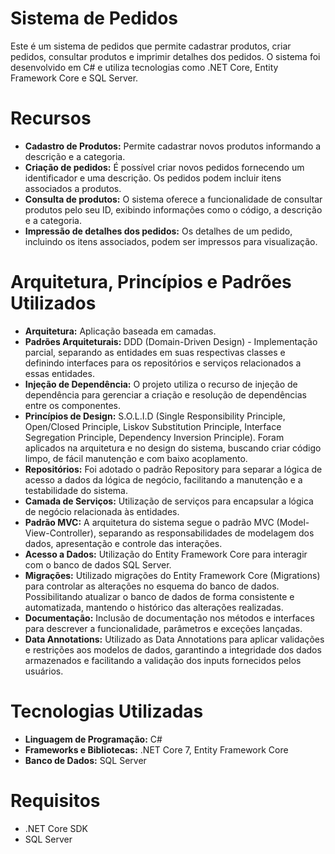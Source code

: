 # Sistema de Pedidos
Este é um sistema de pedidos que permite cadastrar produtos, criar pedidos, consultar produtos e imprimir detalhes dos pedidos. O sistema foi desenvolvido em C# e utiliza tecnologias como .NET Core, Entity Framework Core e SQL Server.

# Recursos

- **Cadastro de Produtos:** Permite cadastrar novos produtos informando a descrição e a categoria.
- **Criação de pedidos:** É possível criar novos pedidos fornecendo um identificador e uma descrição. Os pedidos podem incluir itens associados a produtos.
- **Consulta de produtos:** O sistema oferece a funcionalidade de consultar produtos pelo seu ID, exibindo informações como o código, a descrição e a categoria.
- **Impressão de detalhes dos pedidos:** Os detalhes de um pedido, incluindo os itens associados, podem ser impressos para visualização.

# Arquitetura, Princípios e Padrões Utilizados
- **Arquitetura:** Aplicação baseada em camadas.
- **Padrões Arquiteturais:** DDD (Domain-Driven Design) - Implementação parcial, separando as entidades em suas respectivas classes e definindo interfaces para os repositórios e serviços relacionados a essas entidades.
- **Injeção de Dependência:** O projeto utiliza o recurso de injeção de dependência para gerenciar a criação e resolução de dependências entre os componentes.
- **Princípios de Design:** S.O.L.I.D (Single Responsibility Principle, Open/Closed Principle, Liskov Substitution Principle, Interface Segregation Principle, Dependency Inversion Principle). Foram aplicados na arquitetura e no design do sistema, buscando criar código limpo, de fácil manutenção e com baixo acoplamento.
- **Repositórios:** Foi adotado o padrão Repository para separar a lógica de acesso a dados da lógica de negócio, facilitando a manutenção e a testabilidade do sistema.
- **Camada de Serviços:** Utilização de serviços para encapsular a lógica de negócio relacionada às entidades.
- **Padrão MVC:** A arquitetura do sistema segue o padrão MVC (Model-View-Controller), separando as responsabilidades de modelagem dos dados, apresentação e controle das interações.
- **Acesso a Dados:** Utilização do Entity Framework Core para interagir com o banco de dados SQL Server.
- **Migrações:** Utilizado migrações do Entity Framework Core (Migrations) para controlar as alterações no esquema do banco de dados. Possibilitando atualizar o banco de dados de forma consistente e automatizada, mantendo o histórico das alterações realizadas.
- **Documentação:** Inclusão de documentação nos métodos e interfaces para descrever a funcionalidade, parâmetros e exceções lançadas.
- **Data Annotations:** Utilizado as Data Annotations para aplicar validações e restrições aos modelos de dados, garantindo a integridade dos dados armazenados e facilitando a validação dos inputs fornecidos pelos usuários.

# Tecnologias Utilizadas

- **Linguagem de Programação:** C#
- **Frameworks e Bibliotecas:** .NET Core 7, Entity Framework Core
- **Banco de Dados:** SQL Server

# Requisitos

- .NET Core SDK
- SQL Server
